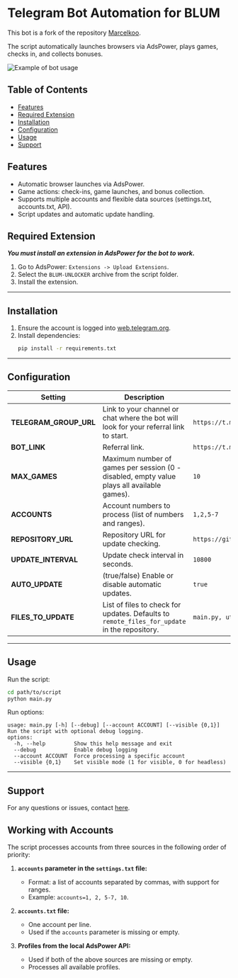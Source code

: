 
# Telegram Bot Automation for BLUM

This bot is a fork of the repository [Marcelkoo](https://github.com/Marcelkoo/blum-adspower-clicker).

The script automatically launches browsers via AdsPower, plays games, checks in, and collects bonuses.

![Example of bot usage](https://github.com/user-attachments/assets/47cb404e-f8f9-4833-bb70-f7d640c160d7)

## Table of Contents
- [Features](#features)
- [Required Extension](#required-extension)
- [Installation](#installation)
- [Configuration](#configuration)
- [Usage](#usage)
- [Support](#support)

## Features
- Automatic browser launches via AdsPower.
- Game actions: check-ins, game launches, and bonus collection.
- Supports multiple accounts and flexible data sources (settings.txt, accounts.txt, API).
- Script updates and automatic update handling.

## Required Extension

***You must install an extension in AdsPower for the bot to work.***

1. Go to AdsPower: `Extensions -> Upload Extensions`.
2. Select the `BLUM-UNLOCKER` archive from the script folder.
3. Install the extension.

---

## Installation

1. Ensure the account is logged into [web.telegram.org](https://web.telegram.org/).
2. Install dependencies:
   ```bash
   pip install -r requirements.txt
   ```

---

## Configuration

| **Setting**             | **Description**                                                                                                        | **Example**                                     |
|-------------------------|-------------------------------------------------------------------------------------------------------------------------|-------------------------------------------------|
| **TELEGRAM_GROUP_URL**  | Link to your channel or chat where the bot will look for your referral link to start.                                   | `https://t.me/CryptoProjects_sbt`              |
| **BOT_LINK**            | Referral link.                                                                                                         | `https://t.me/blum/app?startapp=ref_example`    |
| **MAX_GAMES**           | Maximum number of games per session (0 - disabled, empty value plays all available games).                             | `10`                                            |
| **ACCOUNTS**            | Account numbers to process (list of numbers and ranges).                                                              | `1,2,5-7`                                       |
| **REPOSITORY_URL**      | Repository URL for update checking.                                                                                    | `https://github.com/Omnividente/blum_adspower` |
| **UPDATE_INTERVAL**     | Update check interval in seconds.                                                                                      | `10800`                                         |
| **AUTO_UPDATE**         | (true/false) Enable or disable automatic updates.                                                                      | `true`                                          |
| **FILES_TO_UPDATE**     | List of files to check for updates. Defaults to `remote_files_for_update` in the repository.                           | `main.py, utils.py`                             |

---

## Usage

Run the script:
```bash
cd path/to/script
python main.py
```

Run options:
```
usage: main.py [-h] [--debug] [--account ACCOUNT] [--visible {0,1}]
Run the script with optional debug logging.
options:
  -h, --help         Show this help message and exit
  --debug            Enable debug logging
  --account ACCOUNT  Force processing a specific account
  --visible {0,1}    Set visible mode (1 for visible, 0 for headless)
```

---

## Support

For any questions or issues, contact [here](https://t.me/cryptoprojectssbt).

## Working with Accounts

The script processes accounts from three sources in the following order of priority:

1. **`accounts` parameter in the `settings.txt` file:**
   - Format: a list of accounts separated by commas, with support for ranges.
   - Example: `accounts=1, 2, 5-7, 10`.

2. **`accounts.txt` file:**
   - One account per line.
   - Used if the `accounts` parameter is missing or empty.

3. **Profiles from the local AdsPower API:**
   - Used if both of the above sources are missing or empty.
   - Processes all available profiles.
